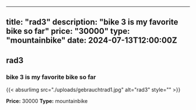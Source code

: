 
---
title: "rad3"
description: "bike 3 is my favorite bike so far"
price: "30000"
type: "mountainbike"
date: 2024-07-13T12:00:00Z
---

## rad3

### bike 3 is my favorite bike so far

{{< absurlimg src="./uploads/gebrauchtrad1.jpg" alt="rad3" style="" >}}

**Price:** 30000
**Type:** mountainbike
